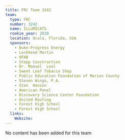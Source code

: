 ```yaml
---
title: FRC Team 3242
team:
  type: FRC
  number: 3242
  name: ILLUMICATS
  rookie_year: 2010
  location: Ocala, Florida, USA
  sponsors:
    - Duke-Progress Energy
    - Lockheed Martin
    - OFAB
    - Stepp Construction
    - Dr. Manuel  Leal
    - Sweet Leaf Tobacco Shop
    - Public Education Foundation of Marion County
    - Steven Wingo, P.A.
    - Stan  Hanson
    - American Panel
    - Discovery Science Center Foundation
    - United Roofing
    - Forest High School
    - Forest High School
  links:
    Website: 
---
```

No content has been added for this team